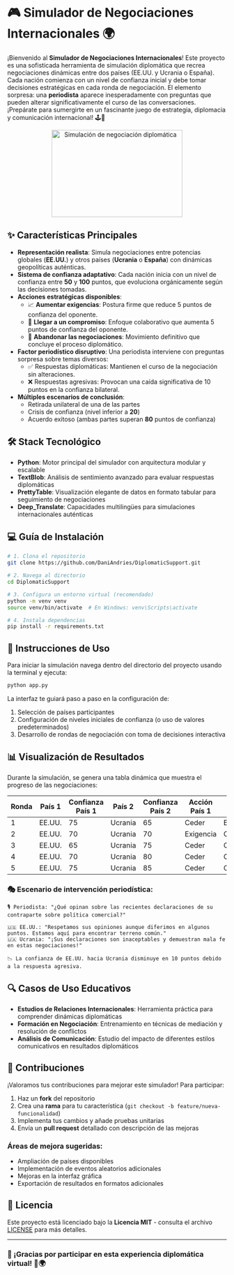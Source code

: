 # 🎮 **Simulador de Negociaciones Internacionales** 🌍

¡Bienvenido al **Simulador de Negociaciones Internacionales**! Este proyecto es una sofisticada herramienta de simulación diplomática que recrea negociaciones dinámicas entre dos países (EE.UU. y Ucrania o España). Cada nación comienza con un nivel de confianza inicial y debe tomar decisiones estratégicas en cada ronda de negociación. El elemento sorpresa: una **periodista** aparece inesperadamente con preguntas que pueden alterar significativamente el curso de las conversaciones. ¡Prepárate para sumergirte en un fascinante juego de estrategia, diplomacia y comunicación internacional! 🕹️🤝

<p align="center">
  <img src="https://media2.giphy.com/media/v1.Y2lkPTc5MGI3NjExYzgxcmJ5a3NrbWh3d3ppZjF5Znc0cWszZDA1Zmo3ZWQyZm5saHU2biZlcD12MV9pbnRlcm5hbF9naWZfYnlfaWQmY3Q9Zw/qgQUggAC3Pfv687qPC/giphy.gif" alt="Simulación de negociación diplomática" width="300" height="200">
</p>

## ✨ **Características Principales**

- **Representación realista**: Simula negociaciones entre potencias globales (**EE.UU.**) y otros países (**Ucrania** o **España**) con dinámicas geopolíticas auténticas.
- **Sistema de confianza adaptativo**: Cada nación inicia con un nivel de confianza entre **50** y **100** puntos, que evoluciona orgánicamente según las decisiones tomadas.
- **Acciones estratégicas disponibles**:
  - 📈 **Aumentar exigencias**: Postura firme que reduce 5 puntos de confianza del oponente.
  - 🤝 **Llegar a un compromiso**: Enfoque colaborativo que aumenta 5 puntos de confianza del oponente.
  - 🚪 **Abandonar las negociaciones**: Movimiento definitivo que concluye el proceso diplomático.
- **Factor periodístico disruptivo**: Una periodista interviene con preguntas sorpresa sobre temas diversos:
  - ✅ Respuestas diplomáticas: Mantienen el curso de la negociación sin alteraciones.
  - ❌ Respuestas agresivas: Provocan una caída significativa de 10 puntos en la confianza bilateral.
- **Múltiples escenarios de conclusión**:
  - Retirada unilateral de una de las partes
  - Crisis de confianza (nivel inferior a **20**)
  - Acuerdo exitoso (ambas partes superan **80** puntos de confianza)

## 🛠️ **Stack Tecnológico**

- **Python**: Motor principal del simulador con arquitectura modular y escalable
- **TextBlob**: Análisis de sentimiento avanzado para evaluar respuestas diplomáticas
- **PrettyTable**: Visualización elegante de datos en formato tabular para seguimiento de negociaciones
- **Deep_Translate**: Capacidades multilingües para simulaciones internacionales auténticas

## 💻 **Guía de Instalación**

```bash
# 1. Clona el repositorio
git clone https://github.com/DaniAndries/DiplomaticSupport.git

# 2. Navega al directorio
cd DiplomaticSupport

# 3. Configura un entorno virtual (recomendado)
python -m venv venv
source venv/bin/activate  # En Windows: venv\Scripts\activate

# 4. Instala dependencias
pip install -r requirements.txt
```

## 🚀 **Instrucciones de Uso**

Para iniciar la simulación navega dentro del directorio del proyecto usando la terminal y ejecuta:
```bash
python app.py
```

La interfaz te guiará paso a paso en la configuración de:
1. Selección de países participantes
2. Configuración de niveles iniciales de confianza (o uso de valores predeterminados)
3. Desarrollo de rondas de negociación con toma de decisiones interactiva

## 📊 **Visualización de Resultados**

Durante la simulación, se genera una tabla dinámica que muestra el progreso de las negociaciones:

| Ronda | País 1 | Confianza País 1 | País 2  | Confianza País 2 | Acción País 1 | Acción País 2 |
|-------|--------|------------------|---------|------------------|---------------|---------------|
| 1     | EE.UU. | 75               | Ucrania | 65               | Ceder         | Exigencia     |
| 2     | EE.UU. | 70               | Ucrania | 70               | Exigencia     | Ceder         |
| 3     | EE.UU. | 65               | Ucrania | 75               | Ceder         | Ceder         |
| 4     | EE.UU. | 70               | Ucrania | 80               | Ceder         | Ceder         |
| 5     | EE.UU. | 75               | Ucrania | 85               | Ceder         | Ceder         |

### 🎭 **Escenario de intervención periodística:**

```
🎙️ Periodista: "¿Qué opinan sobre las recientes declaraciones de su contraparte sobre política comercial?"

🇺🇸 EE.UU.: "Respetamos sus opiniones aunque diferimos en algunos puntos. Estamos aquí para encontrar terreno común."
🇺🇦 Ucrania: "¡Sus declaraciones son inaceptables y demuestran mala fe en estas negociaciones!"

📉 La confianza de EE.UU. hacia Ucrania disminuye en 10 puntos debido a la respuesta agresiva.
```

## 🔍 **Casos de Uso Educativos**

- **Estudios de Relaciones Internacionales**: Herramienta práctica para comprender dinámicas diplomáticas
- **Formación en Negociación**: Entrenamiento en técnicas de mediación y resolución de conflictos
- **Análisis de Comunicación**: Estudio del impacto de diferentes estilos comunicativos en resultados diplomáticos

## 👥 **Contribuciones**

¡Valoramos tus contribuciones para mejorar este simulador! Para participar:

1. Haz un **fork** del repositorio
2. Crea una **rama** para tu característica (`git checkout -b feature/nueva-funcionalidad`)
3. Implementa tus cambios y añade pruebas unitarias
4. Envía un **pull request** detallado con descripción de las mejoras

### Áreas de mejora sugeridas:
- Ampliación de países disponibles
- Implementación de eventos aleatorios adicionales
- Mejoras en la interfaz gráfica
- Exportación de resultados en formatos adicionales

## 📄 **Licencia**

Este proyecto está licenciado bajo la **Licencia MIT** - consulta el archivo [LICENSE](LICENSE) para más detalles.

---

### 🌟 ¡Gracias por participar en esta experiencia diplomática virtual! 🤝🌍
